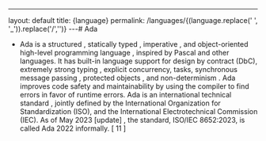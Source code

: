 ---
layout: default
title: {language}
permalink: /languages/{(language.replace(' ', '_')).replace('/','')}
 ---# Ada

- Ada is a structured , statically typed , imperative , and object-oriented high-level programming language , inspired by Pascal and other languages. It has built-in language support for design by contract (DbC), extremely strong typing , explicit concurrency, tasks, synchronous message passing , protected objects , and non-determinism . Ada improves code safety and maintainability by using the compiler to find errors in favor of runtime errors. Ada is an international technical standard , jointly defined by the International Organization for Standardization (ISO), and the International Electrotechnical Commission (IEC). As of May 2023 [update] , the standard, ISO/IEC 8652:2023, is called Ada 2022 informally. [ 11 ]